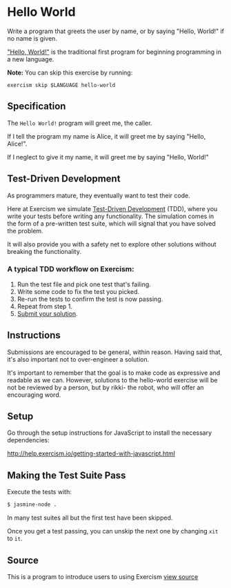 # Hello World

Write a program that greets the user by name, or by saying "Hello, World!" if no name is given.

["Hello, World!"](http://en.wikipedia.org/wiki/%22Hello,_world!%22_program) is the traditional first program for beginning programming in a new language.

**Note:** You can skip this exercise by running:

    exercism skip $LANGUAGE hello-world

## Specification

The `Hello World!` program will greet me, the caller.

If I tell the program my name is Alice, it will greet me by saying "Hello, Alice!".

If I neglect to give it my name, it will greet me by saying "Hello, World!"

## Test-Driven Development

As programmers mature, they eventually want to test their code.

Here at Exercism we simulate [Test-Driven Development](http://en.wikipedia.org/wiki/Test-driven_development) (TDD), where you write your tests before writing any functionality. The simulation comes in the form of a pre-written test suite, which will signal that you have solved the problem.

It will also provide you with a safety net to explore other solutions without breaking the functionality.

### A typical TDD workflow on Exercism:

1. Run the test file and pick one test that's failing.
2. Write some code to fix the test you picked.
3. Re-run the tests to confirm the test is now passing.
4. Repeat from step 1.
5. [Submit your solution](http://help.exercism.io/submitting-exercises.html).

## Instructions

Submissions are encouraged to be general, within reason. Having said that, it's also important not to over-engineer a solution.

It's important to remember that the goal is to make code as expressive and readable as we can. However, solutions to the hello-world exercise will be not be reviewed by a person, but by rikki- the robot, who will offer an encouraging word.

## Setup

Go through the setup instructions for JavaScript to
install the necessary dependencies:

http://help.exercism.io/getting-started-with-javascript.html

## Making the Test Suite Pass

Execute the tests with:

```bash
$ jasmine-node .
```

In many test suites all but the first test have been skipped.

Once you get a test passing, you can unskip the next one by
changing `xit` to `it`.


## Source

This is a program to introduce users to using Exercism [view source](http://en.wikipedia.org/wiki/%22Hello,_world!%22_program)
